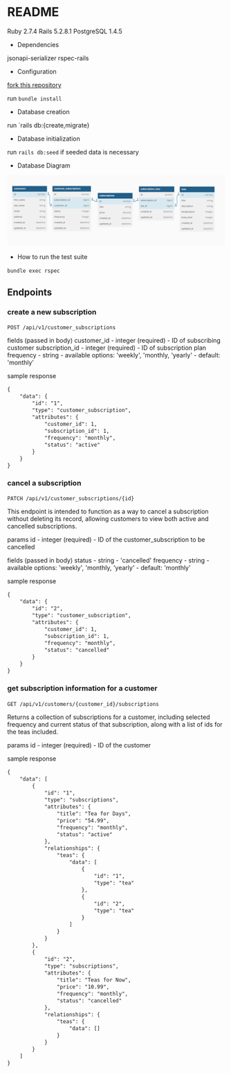 # README

Ruby 2.7.4
Rails 5.2.8.1
PostgreSQL 1.4.5

* Dependencies

jsonapi-serializer
rspec-rails

* Configuration

[fork this repository](https://github.com/ajkrumholz/tea_time)

run `bundle install`

* Database creation

run `rails db:{create,migrate}

* Database initialization

run `rails db:seed` if seeded data is necessary

* Database Diagram

![database diagram](./app/assets/images/database_schema.png)

* How to run the test suite

`bundle exec rspec`

## Endpoints

### create a new subscription

`POST /api/v1/customer_subscriptions`

fields (passed in body)
customer_id - integer (required) - ID of subscribing customer
subscription_id - integer (required) - ID of subscription plan
frequency - string - available options: 'weekly', 'monthly, 'yearly' - default: 'monthly'

sample response
```
{
    "data": {
        "id": "1",
        "type": "customer_subscription",
        "attributes": {
            "customer_id": 1,
            "subscription_id": 1,
            "frequency": "monthly",
            "status": "active"
        }
    }
}
```

### cancel a subscription

`PATCH /api/v1/customer_subscriptions/{id}`

This endpoint is intended to function as a way to cancel a subscription without deleting its record, allowing customers to view both active and cancelled subscriptions.

params
id - integer (required) - ID of the customer_subscription to be cancelled

fields (passed in body)
status - string - 'cancelled'
frequency - string - available options: 'weekly', 'monthly, 'yearly' - default: 'monthly'

sample response
```
{
    "data": {
        "id": "2",
        "type": "customer_subscription",
        "attributes": {
            "customer_id": 1,
            "subscription_id": 1,
            "frequency": "monthly",
            "status": "cancelled"
        }
    }
}
```

### get subscription information for a customer

`GET /api/v1/customers/{customer_id}/subscriptions`

Returns a collection of subscriptions for a customer, including selected frequency and current status of that subscription, along with a list of ids for the teas included.

params
id - integer (required) - ID of the customer

sample response
```
{
    "data": [
        {
            "id": "1",
            "type": "subscriptions",
            "attributes": {
                "title": "Tea for Days",
                "price": "54.99",
                "frequency": "monthly",
                "status": "active"
            },
            "relationships": {
                "teas": {
                    "data": [
                        {
                            "id": "1",
                            "type": "tea"
                        },
                        {
                            "id": "2",
                            "type": "tea"
                        }
                    ]
                }
            }
        },
        {
            "id": "2",
            "type": "subscriptions",
            "attributes": {
                "title": "Teas for Now",
                "price": "10.99",
                "frequency": "monthly",
                "status": "cancelled"
            },
            "relationships": {
                "teas": {
                    "data": []
                }
            }
        }
    ]
}
```
